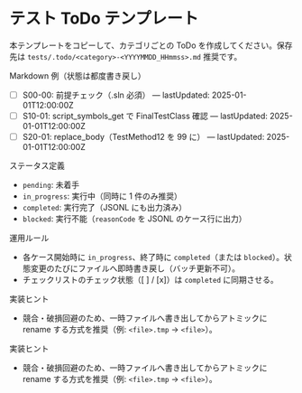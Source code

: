 # テスト ToDo テンプレート

本テンプレートをコピーして、カテゴリごとの ToDo を作成してください。保存先は `tests/.todo/<category>-<YYYYMMDD_HHmmss>.md` 推奨です。

Markdown 例（状態は都度書き戻し）
- [ ] S00-00: 前提チェック（.sln 必須） — lastUpdated: 2025-01-01T12:00:00Z
- [ ] S10-01: script_symbols_get で FinalTestClass 確認 — lastUpdated: 2025-01-01T12:00:00Z
- [ ] S20-01: replace_body（TestMethod12 を 99 に） — lastUpdated: 2025-01-01T12:00:00Z

ステータス定義
- `pending`: 未着手
- `in_progress`: 実行中（同時に 1 件のみ推奨）
- `completed`: 実行完了（JSONL にも出力済み）
- `blocked`: 実行不能（`reasonCode` を JSONL のケース行に出力）

運用ルール
- 各ケース開始時に `in_progress`、終了時に `completed`（または `blocked`）。状態変更のたびにファイルへ即時書き戻し（バッチ更新不可）。
- チェックリストのチェック状態（[ ] / [x]）は `completed` に同期させる。

実装ヒント
- 競合・破損回避のため、一時ファイルへ書き出してからアトミックに rename する方式を推奨（例: `<file>.tmp` → `<file>`）。

実装ヒント
- 競合・破損回避のため、一時ファイルへ書き出してからアトミックに rename する方式を推奨（例: `<file>.tmp` → `<file>`）。
